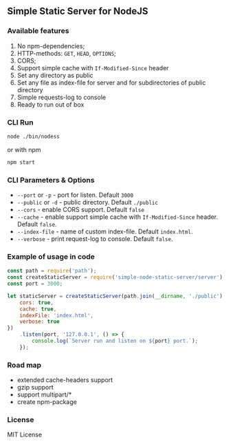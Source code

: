 ## Simple Static Server for NodeJS

### Available features 

1. No npm-dependencies;
2. HTTP-methods: `GET`, `HEAD`, `OPTIONS`;
2. CORS;
3. Support simple cache with `If-Modified-Since` header
4. Set any directory as public
5. Set any file as index-file for server and for subdirectories of public directory
6. Simple requests-log to console 
7. Ready to run out of box

### CLI Run 

```bash
node ./bin/nodess
``` 

or with npm

```bash
npm start
``` 

### CLI Parameters & Options

- `--port` or `-p` - port for listen. Default `3000`
- `--public` or `-d` - public directory. Default `./public`
- `--cors` - enable CORS support. Default `false`
- `--cache` - enable support simple cache with `If-Modified-Since` header. Default `false`. 
- `--index-file` - name of custom index-file. Default `index.html`.
- `--verbose` - print request-log to console. Default `false`.

### Example of usage in cоde
```js
const path = require('path');
const createStaticServer = require('simple-node-static-server/server');
const port = 3000;

let staticServer = createStaticServer(path.join(__dirname, './public'),{
    cors: true,
    cache: true,
    indexFile: 'index.html',
    verbose: true
})
    .listen(port, '127.0.0.1', () => {
        console.log(`Server run and listen on ${port} port.`);
    });
```

### Road map 

- extended cache-headers support
- gzip support
- support multipart/* 
- create npm-package 

### License 
MIT License